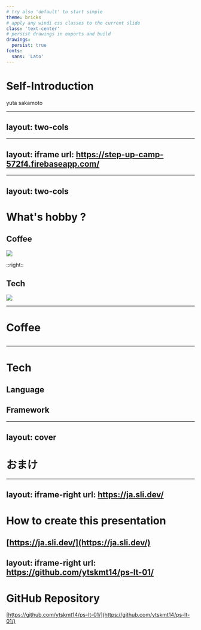 ```yaml
---
# try also 'default' to start simple
theme: bricks
# apply any windi css classes to the current slide
class: 'text-center'
# persist drawings in exports and build
drawings:
  persist: true
fonts:
  sans: 'Lato'
---
```


# Self-Introduction

yuta sakamoto

<!--
The last comment block of each slide will be treated as slide notes. It will be visible and editable in Presenter Mode along with the slide. [Read more in the docs](https://sli.dev/guide/syntax.html#notes)
-->

---
layout: two-cols
---


<template v-slot:default>
  <div>
    <h1> Who am i ?</h1>
    <div style="margin-top: 30px;">
      <p>坂元　佑太　(30)</p>
      <p>エンジニア５年生（2017年卒）</p>
      <p>ＰＳ３年生（2019年4月〜）</p>
      <p>ステキャン作った人</p>
    </div>
  </div>
</template>

<template v-slot:right>
<div class="profile-img-area">
  <img src="/my-profile.jpg"/>
</div>
</template>

<style>
  .profile-img-area{
    height: 100%;
    display: flex;
    align-items: center;
  }
  div p{
    line-height: 1.5;
    font-size: 1.7rem;
    font: 'Lato'
  }
</style>
---
layout: iframe
url: https://step-up-camp-572f4.firebaseapp.com/
---

---
layout: two-cols
---

# What's hobby ?

<h2>Coffee</h2>
<img src="/coffee-env.jpg">

::right::

<h2 class="mt-15">Tech</h2>
<img src="/dev-env.jpg">

---

# Coffee

<div style="display: flex;">
  <coffee-img path="/coffee-1.jpg" title="sparkling coffee" />
  <coffee-img path="/coffee-2.jpg" title="Caffè latte" />
  <coffee-img path="/coffee-7.jpg" title="Caffè latte"/>
</div>
<div style="display: flex;">
  <coffee-img path="/coffee-4.jpg" title="latte art" />
  <coffee-img path="/coffee-5.jpg" title="latte art"/>
  <coffee-img path="/coffee-6.jpg" title="latte art"/>
</div>

---

# Tech

  ## Language

  <div class="my-5">
    <VscodeIconsFileTypeRuby class="logo mx-2"/>
    <VscodeIconsFileTypePython class="logo mx-2"/>
    <LogosGopher class="logo mx-2"/>
    <LogosJavascript class="logo mx-2"/>
    <LogosTypescriptIcon class="logo mx-2"/>
  </div>

  ## Framework
  <div class="my-5">
    <VscodeIconsFileTypeRails class="logo mx-2"/>
    <LogosDjango class="logo mx-2"/>
    <LogosReact class="logo mx-2"/>
    <LogosVue class="logo mx-2"/>
    <LogosNextjs class="logo mx-2"/>
  </div>

<style>
  .logo {
    font-size: 5rem;
  }
</style>

---
layout: cover
---
<h1 class="text-center">おまけ</h1>

---
layout: iframe-right
url: https://ja.sli.dev/
---
# How to create this presentation

[https://ja.sli.dev/](https://ja.sli.dev/)
---
layout: iframe-right
url: https://github.com/ytskmt14/ps-lt-01/
---
# GitHub Repository

[https://github.com/ytskmt14/ps-lt-01/](https://github.com/ytskmt14/ps-lt-01/)

